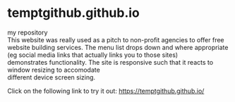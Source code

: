 # temptgithub.github.io
my repository <br>
This website was really used as a pitch to non-profit agencies to offer free website building services.
The menu list drops down and where appropriate (eg social media links that actually links you to those sites)<br>
demonstrates functionality.  The site is responsive such that it reacts to window resizing to accomodate <br>
different device screen sizing.

Click on the following link to try it out: https://temptgithub.github.io/
